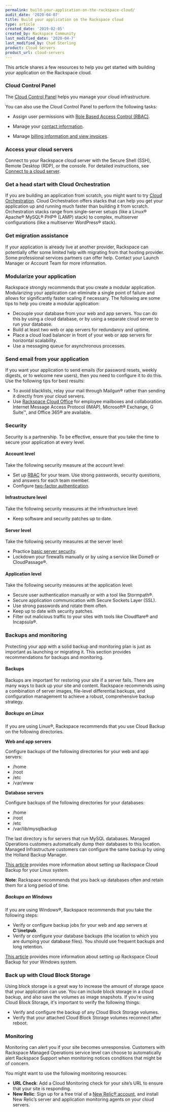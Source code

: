 ```yaml
---
permalink: build-your-application-on-the-rackspace-cloud/
audit_date: '2020-04-07'
title: Build your application on the Rackspace cloud
type: article
created_date: '2019-02-05'
created_by: Rackspace Community
last_modified_date: '2020-04-7'
last_modified_by: Chad Sterling 
product: Cloud Servers
product_url: cloud-servers
---
```


This article shares a few resources to help you get started with building
your application on the Rackspace cloud.

### Cloud Control Panel

The [Cloud Control Panel](https://login.rackspace.com) helps you manage your cloud infrastructure.

You can also use the Cloud Control Panel to perform the following tasks:

- Assign user permissions with [Role Based Access Control
  (RBAC)](/support/how-to/getting-started-with-role-based-access-control-rbac/).

- Manage your [contact information](/support/how-to/change-to-new-primary-contact/).

- Manage [billing information and view
  invoices](/support/how-to/billing-services-overview/).

### Access your cloud servers

Connect to your Rackspace cloud server with the Secure Shell (SSH),
Remote Desktop (RDP), or the console. For detailed instructions, see [Connect to a
cloud server](/support/how-to/connect-to-a-cloud-server/).

### Get a head start with Cloud Orchestration

If you are building an application from scratch, you might want to try [Cloud
Orchestration](https://www.rackspace.com/en-us/cloud/orchestration). Cloud Orchestration
offers stacks that can help you get your application up and
running much faster than building it from scratch. Orchestration stacks range
from single-server setups (like a Linux&reg; Apache&reg; MySQL&reg;
PHP&reg; (LAMP) stack) to complex, multiserver configurations (like a
multiserver WordPress&reg; stack).

### Get migration assistance

If your application is already live at another provider, Rackspace can potentially
offer some limited help with migrating from that hosting provider. Some
professional services partners can
offer help. Contact your Launch Manager or Account Team
for more information.

### Modularize your application

Rackspace strongly recommends that you create a modular application. Modularizing your
application can eliminate a single point of
failure and allows for significantly faster scaling if necessary. The
following are some tips to help you create a modular application:

- Decouple your database from your web and app servers. You can do this by
  using a cloud database, or by using a separate cloud server to run your
  database.
- Build at least two web or app servers for redundancy and uptime.
- Place a cloud load balancer in front of your web or app servers for
  horizontal scalability.
- Use a messaging queue for asynchronous processes.

### Send email from your application

If you want your application to send emails (for password resets,
weekly digests, or to welcome new users), then you need to configure it
to do this. Use the following tips for best results:

- To avoid blacklists, relay your mail through Mailgun&reg; rather than
  sending it directly from your cloud servers.
- Use [Rackspace Cloud Office](https://www.rackspace.com/en-us/email-hosting)
  for employee mailboxes and collaboration. Internet Message Access Protocol
  (IMAP), Microsoft&reg; Exchange, G Suite&trade;, and Office 365&reg;
  are available.

### Security

Security is a partnership. To be effective, ensure that you take the time
to secure your application at every level.

#### Account level

Take the following security measure at the account level:

- Set up [RBAC](/support/how-to/getting-started-with-role-based-access-control-rbac/)
  for your team. Use strong passwords, security questions, and answers for
  each team member.
- Configure [two-factor
  authentication](/support/how-to/myrackspace-multi-factor-authentication/).

#### Infrastructure level

Take the following security measures at the infrastructure level:

- Keep software and security patches up to date.


#### Server level

Take the following security measures at the server level:

- Practice [basic server security](/support/how-to/configuring-basic-security/).
- Lockdown your firewalls manually or by using a service like Dome9 or
  CloudPassage&reg;.

#### Application level

Take the following security measures at the application level:

- Secure user authentication manually or with a tool like Stormpath&reg;.
- Secure application communication with Secure Sockets Layer (SSL).
- Use strong passwords and rotate them often.
- Keep up to date with security patches.
- Filter out malicious traffic to your sites with tools like
  Cloudflare&reg; and Incapsula&reg;.

### Backups and monitoring

Protecting your app with a solid backup and monitoring plan is just as
important as launching or migrating it. This section provides recommendations
for backups and monitoring.

#### Backups

Backups are important for restoring your site if a server fails. There are
many ways to back up your site and content. Rackspace recommends using a combination
of server images, file-level differential backups, and configuration
management to achieve a robust, comprehensive backup strategy.

##### Backups on Linux

If you are using Linux&reg;, Rackspace recommends that you use Cloud Backup on the
following directories.

**Web and app servers**

Configure backups of the following directories for your web and app servers:

- /home
- /root
- /etc
- /var/www

**Database servers**

Configure backups of the following directories for your databases:

- /home
- /root
- /etc
- /var/lib/mysqlbackup

The last directory is for servers that run MySQL databases. Managed
Operations customers automatically dump their databases to this location.
Managed Infrastructure customers can configure the same backup by using
the Holland Backup Manager.

[This article](/support/how-to/install-or-update-the-cloud-backup-agent-on-linux/) provides more information about setting up Rackspace Cloud Backup for your Linux system.

**Note**: Rackspace recommends that you back up databases often and retain them
for a long period of time.

##### Backups on Windows

If you are using Windows&reg;, Rackspace recommends that you take the following steps:

- Verify or configure backup jobs for your web and app servers at
  **C:\inetpub**.
- Verify or configure your database backups (the location to which you are
  dumping your database files). You should use frequent backups and
  long retention.

[This article](/support/how-to/rackspace-cloud-backup-install-the-agent-on-windows/) provides more information about setting up Rackspace Cloud Backup for your Windows system.

### Back up with Cloud Block Storage

Using block storage is a great way to increase the amount of storage space
that your application can use. You can include block storage in a cloud
backup, and also save the volumes as image snapshots. If you’re using Cloud
Block Storage, it's important to verify the following things:

- Verify and configure the backup of any Cloud Block Storage volumes.
- Verify that your attached Cloud Block Storage volumes reconnect after reboot.

### Monitoring

Monitoring can alert you if your site becomes unresponsive. Customers with
Rackspace Managed Operations service level can choose to automatically alert
Rackspace Support when monitoring notices conditions that might be of concern.

You might want to use the following monitoring resources:

- **URL Check**: Add a Cloud Monitoring check for your site’s URL to ensure
  that your site is responding.
- **New Relic**: Sign up for a free trial of a [New Relic&reg;
  account](https://newrelic.com/rackspace), and install New Relic’s server
  and application monitoring agents on your cloud servers.
